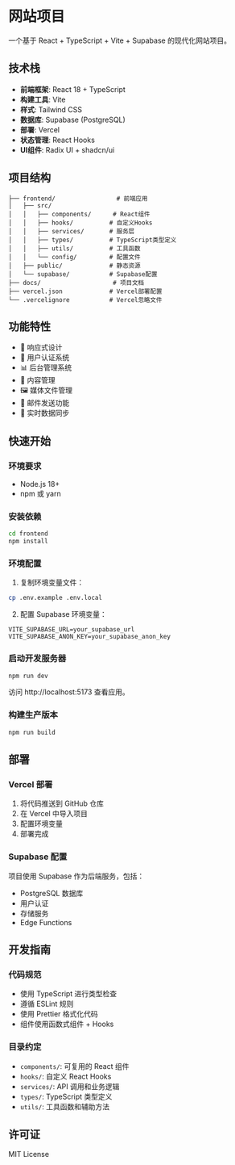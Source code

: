# 网站项目

一个基于 React + TypeScript + Vite + Supabase 的现代化网站项目。

## 技术栈

- **前端框架**: React 18 + TypeScript
- **构建工具**: Vite
- **样式**: Tailwind CSS
- **数据库**: Supabase (PostgreSQL)
- **部署**: Vercel
- **状态管理**: React Hooks
- **UI组件**: Radix UI + shadcn/ui

## 项目结构

```
├── frontend/                 # 前端应用
│   ├── src/
│   │   ├── components/      # React组件
│   │   ├── hooks/          # 自定义Hooks
│   │   ├── services/       # 服务层
│   │   ├── types/          # TypeScript类型定义
│   │   ├── utils/          # 工具函数
│   │   └── config/         # 配置文件
│   ├── public/             # 静态资源
│   └── supabase/           # Supabase配置
├── docs/                    # 项目文档
├── vercel.json             # Vercel部署配置
└── .vercelignore           # Vercel忽略文件
```

## 功能特性

- 📱 响应式设计
- 🔐 用户认证系统
- 📊 后台管理系统
- 📝 内容管理
- 🖼️ 媒体文件管理
- 📧 邮件发送功能
- 🔄 实时数据同步

## 快速开始

### 环境要求

- Node.js 18+
- npm 或 yarn

### 安装依赖

```bash
cd frontend
npm install
```

### 环境配置

1. 复制环境变量文件：
```bash
cp .env.example .env.local
```

2. 配置 Supabase 环境变量：
```env
VITE_SUPABASE_URL=your_supabase_url
VITE_SUPABASE_ANON_KEY=your_supabase_anon_key
```

### 启动开发服务器

```bash
npm run dev
```

访问 http://localhost:5173 查看应用。

### 构建生产版本

```bash
npm run build
```

## 部署

### Vercel 部署

1. 将代码推送到 GitHub 仓库
2. 在 Vercel 中导入项目
3. 配置环境变量
4. 部署完成

### Supabase 配置

项目使用 Supabase 作为后端服务，包括：
- PostgreSQL 数据库
- 用户认证
- 存储服务
- Edge Functions

## 开发指南

### 代码规范

- 使用 TypeScript 进行类型检查
- 遵循 ESLint 规则
- 使用 Prettier 格式化代码
- 组件使用函数式组件 + Hooks

### 目录约定

- `components/`: 可复用的 React 组件
- `hooks/`: 自定义 React Hooks
- `services/`: API 调用和业务逻辑
- `types/`: TypeScript 类型定义
- `utils/`: 工具函数和辅助方法

## 许可证

MIT License